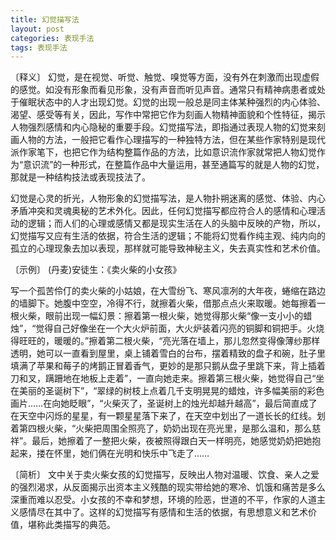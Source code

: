```yaml
---
title: 幻觉描写法
layout: post
categories: 表现手法
tags: 表现手法
---
```


〔释义〕 幻觉，是在视觉、听觉、触觉、嗅觉等方面，没有外在刺激而出现虚假的感觉。如没有形象而看见形象，没有声音而听见声音。通常只有精神病患者或处于催眠状态中的人才出现幻觉。幻觉的出现一般总是同主体某种强烈的内心体验、渴望、感受等有关，因此，写作中常把它作为刻画人物精神面貌和个性特征，揭示人物强烈感情和内心隐秘的重要手段。幻觉描写法，即指通过表现人物的幻觉来刻画人物的方法，一般把它看作心理描写的一种独特方法，但在某些作家特别是现代派作家笔下，也把它作为结构整篇作品的方法，比如意识流作家就常把人物幻觉作为“意识流”的一种形式，在整篇作品中大量运用，甚至通篇写的就是人物的幻觉，那就是一种结构技法或表现技法了。

幻觉是心灵的折光，人物形象的幻觉描写法，是人物扑朔迷离的感觉、体验、内心矛盾冲突和灵魂奥秘的艺术外化。因此，任何幻觉描写都应符合人的感情和心理活动的逻辑；而人们的心理或感情又都是现实生活在人的头脑中反映的产物，所以，幻觉描写又应有生活的依据，符合生活的逻辑；不能将幻觉看作纯主观、纯内向的孤立的心理现象去加以表现，那样就可能导致神秘主义，失去真实性和艺术价值。

〔示例〕 (丹麦)安徒生：《卖火柴的小女孩》

写一个孤苦伶仃的卖火柴的小姑娘，在大雪纷飞、寒风凛冽的大年夜，蜷缩在路边的墙脚下。她腹中空空，冷得不行，就擦着火柴，借那点点火来取暖。她每擦着一根火柴，眼前出现一幅幻景：擦着第一根火柴，她觉得那火柴“像一支小小的蜡烛”，“觉得自己好像坐在一个大火炉前面，大火炉装着闪亮的铜脚和铜把手。火烧得旺旺的，暖暖的。”擦着第二根火柴，“亮光落在墙上，那儿忽然变得像薄纱那样透明，她可以一直看到屋里，桌上铺着雪白的台布，摆着精致的盘子和碗，肚子里填满了苹果和莓子的烤鹅正冒着香气，更妙的是那只鹅从盘子里跳下来，背上插着刀和叉，蹒跚地在地板上走着”，一直向她走来。擦着第三根火柴，她觉得自己“坐在美丽的圣诞树下”，“翠绿的树枝上点着几千支明晃晃的蜡烛，许多幅美丽的彩色画片……在向她眨眼”，“火柴灭了，圣诞树上的烛光却越升越高”，最后简直成了在天空中闪烁的星星，有一颗星星落下来了，在天空中划出了一道长长的红线。划着第四根火柴，“火柴把周围全照亮了，奶奶出现在亮光里，是那么温和，那么慈祥”。最后，她擦着了一整把火柴，夜被照得跟白天一样明亮，她感觉奶奶把她抱起来，搂在怀里，她们俩在光明和快乐中飞走了……

〔简析〕 文中关于卖火柴女孩的幻觉描写，反映出人物对温暖、饮食、亲人之爱的强烈渴求，从反面揭示出资本主义残酷的现实带给她的寒冷、饥饿和痛苦是多么深重而难以忍受。小女孩的不幸和梦想，环境的险恶，世道的不平，作家的人道主义感情尽在其中了。这样的幻觉描写有感情和生活的依据，有思想意义和艺术价值，堪称此类描写的典范。 